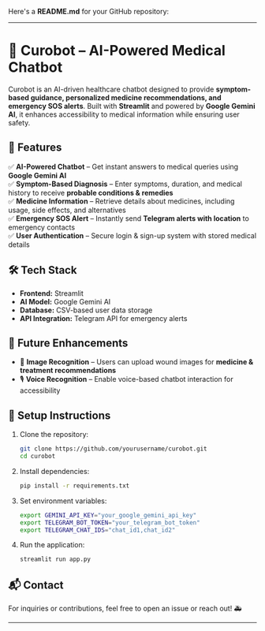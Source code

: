 Here's a **README.md** for your GitHub repository:  

---

# 🏥 Curobot – AI-Powered Medical Chatbot  

Curobot is an AI-driven healthcare chatbot designed to provide **symptom-based guidance, personalized medicine recommendations, and emergency SOS alerts**. Built with **Streamlit** and powered by **Google Gemini AI**, it enhances accessibility to medical information while ensuring user safety.  

## 🚀 Features  
✅ **AI-Powered Chatbot** – Get instant answers to medical queries using **Google Gemini AI**  
✅ **Symptom-Based Diagnosis** – Enter symptoms, duration, and medical history to receive **probable conditions & remedies**  
✅ **Medicine Information** – Retrieve details about medicines, including usage, side effects, and alternatives  
✅ **Emergency SOS Alert** – Instantly send **Telegram alerts with location** to emergency contacts  
✅ **User Authentication** – Secure login & sign-up system with stored medical details  

## 🛠️ Tech Stack  
- **Frontend:** Streamlit  
- **AI Model:** Google Gemini AI  
- **Database:** CSV-based user data storage  
- **API Integration:** Telegram API for emergency alerts  

## 📌 Future Enhancements  
- 🏥 **Image Recognition** – Users can upload wound images for **medicine & treatment recommendations**  
- 🎙️ **Voice Recognition** – Enable voice-based chatbot interaction for accessibility  

## 🚀 Setup Instructions  
1. Clone the repository:  
   ```bash
   git clone https://github.com/yourusername/curobot.git
   cd curobot
   ```
2. Install dependencies:  
   ```bash
   pip install -r requirements.txt
   ```
3. Set environment variables:  
   ```bash
   export GEMINI_API_KEY="your_google_gemini_api_key"
   export TELEGRAM_BOT_TOKEN="your_telegram_bot_token"
   export TELEGRAM_CHAT_IDS="chat_id1,chat_id2"
   ```
4. Run the application:  
   ```bash
   streamlit run app.py
   ```  

## 📬 Contact  
For inquiries or contributions, feel free to open an issue or reach out! 🚑  

---
